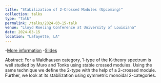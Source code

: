 ```yaml
---
title: "Stabilization of 2-Crossed Modules (Upcoming)"
collection: talks
type: "Talk"
permalink: /talks/2024-03-15-talk
venue: "Lloyd Roeling Conference at University of Louisiana"
date: 2024-03-15
location: "Lafayette, LA"
---
```

-[More information](https://userweb.ucs.louisiana.edu/~c00424469/lr2024/) -[Slides](/files/LRCatUL.pdf)

Abstract: For a Waldhausen category, 1-type of the K-theory spectrum is well studied by Muro and Tonks using stable crossed modules. Using the same technique we define the 2-type with the help of a 2-crossed module. Further, we look at its stabilization using symmetric monoidal 2-categories.
